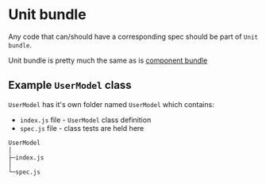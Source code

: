 # Unit bundle

Any code that can/should have a corresponding spec should be part of `Unit bundle`.

Unit bundle is pretty much the same as is [component bundle](component-bundle.md)

## Example `UserModel` class

`UserModel` has it's own folder named `UserModel` which contains:
- `index.js` file - `UserModel` class definition
- `spec.js` file - class tests are held here

```bash
UserModel
│
├─index.js
│
└─spec.js
```
